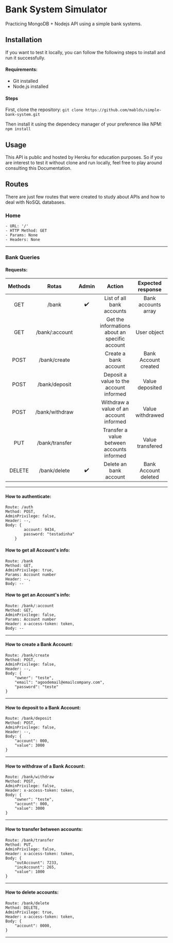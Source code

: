 # Bank System Simulator

Practicing MongoDB + Nodejs API using a simple bank systems. 


## Installation

If you want to test it locally, you can follow the following steps to install and run it successfully.

#### Requirements:

- Git installed
- Node.js installed

#### Steps

First, clone the repository:
```git clone https://github.com/mablds/simple-bank-system.git ```

Then install it using the dependecy manager of your preference like NPM:
```npm install```

## Usage

This API is public and hosted by Heroku for education purposes. So if you are interest to test it without clone and run locally, feel free to play around consulting this Documentation.

## Routes

There are just few routes that were created to study about APIs and how to deal with NoSQL databases.

### Home
```
- URL: '/'
- HTTP Method: GET
- Params: None
- Headers: None
```

___
### Bank Queries

#### Requests:
| Methods |Rotas|Admin|Action|Expected response|Status Code|
|:----------:|:-----:|:----:|:---:|:-----:|:----:|
|GET         |/bank|✔️|List of all bank accounts|Bank accounts array|200|
|GET         |/bank/:account||Get the informations about an specific account|User object|200|
|POST|        /bank/create||Create a bank account|Bank Account created| 201|
|POST|      /bank/deposit||Deposit a value to the account informed| Value deposited |200|
|POST|      /bank/withdraw||Withdraw a value of an account informed| Value withdrawed |200|
|PUT|      /bank/transfer||Transfer a value between accounts informed| Value transfered |200|
|DELETE      |/bank/delete|✔️|Delete an bank account| Bank Account deleted |202|

___
#### How to authenticate:
```
Route: /auth
Method: POST,
AdminPrivilege: false,
Header: --,
Body: {
        account: 9434,
        password: "testadinha"
    }
```

#### How to get all Account's info:
```
Route: /bank
Method: GET,
AdminPrivilege: true,
Params: Account number
Header: --,
Body: --
```

#### How to get an Account's info:
```
Route: /bank/:account
Method: GET,
AdminPrivilege: false,
Params: Account number
Header: x-access-token: token,
Body: --
```


___
#### How to create a Bank Account:
```
Route: /bank/create
Method: POST,
AdminPrivilege: false,
Header: --,
Body: {
    "owner": "teste",
    "email": "agoodemail@emailcompany.com",
    "password": "teste"
}
```

___
#### How to deposit to a Bank Account:
```
Route: /bank/deposit
Method: POST,
AdminPrivilege: false,
Header: --,
Body: {
    "account": 000,
    "value": 3000
}
```

___
#### How to withdraw of a Bank Account:
```
Route: /bank/withdraw
Method: POST,
AdminPrivilege: false,
Header: x-access-token: token,
Body: {
    "owner": "teste",
    "account": 000,
    "value": 3000
}
```

___
#### How to transfer between accounts:
```
Route: /bank/transfer
Method: PUT,
AdminPrivilege: false,
Header: x-access-token: token,
Body: {
    "outAccount": 7233,
    "incAccount": 265,
    "value": 1000
}
```
___
#### How to delete accounts:
```
Route: /bank/delete
Method: DELETE,
AdminPrivilege: true,
Header: x-access-token: token,
Body: {
    "account": 0000,
}
```
___